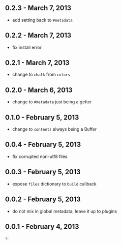 
0.2.3 - March 7, 2013
---------------------
* add setting back to `#metadata`

0.2.2 - March 7, 2013
---------------------
* fix install error

0.2.1 - March 7, 2013
---------------------
* change to `chalk` from `colors`

0.2.0 - March 6, 2013
---------------------
* change to `#metadata` just being a getter

0.1.0 - February 5, 2013
------------------------
* change to `contents` always being a Buffer

0.0.4 - February 5, 2013
------------------------
* fix corrupted non-utf8 files

0.0.3 - February 5, 2013
------------------------
* expose `files` dictionary to `build` callback

0.0.2 - February 5, 2013
------------------------
* do not mix in global metadata, leave it up to plugins

0.0.1 - February 4, 2013
------------------------
:sparkles: